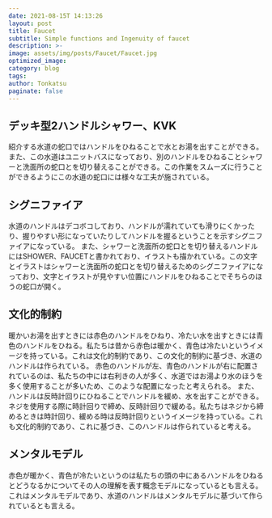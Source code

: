 ```yaml
---
date: 2021-08-15T 14:13:26
layout: post
title: Faucet
subtitle: Simple functions and Ingenuity of faucet
description: >-
image: assets/img/posts/Faucet/Faucet.jpg
optimized_image: 
category: blog
tags: 
author: Tonkatsu
paginate: false
---
```


## デッキ型2ハンドルシャワー、KVK

紹介する水道の蛇口ではハンドルをひねることで水とお湯を出すことができる。また、この水道はユニットバスになっており、別のハンドルをひねることシャワーと洗面所の蛇口とを切り替えることができる。この作業をスムーズに行うことができるようにこの水道の蛇口には様々な工夫が施されている。

## シグニファイア

水道のハンドルはデコボコしており、ハンドルが濡れていても滑りにくかったり、握りやすい形になっていたりしてハンドルを握るということを示すシグニファイアになっている。
また、シャワーと洗面所の蛇口とを切り替えるハンドルにはSHOWER、FAUCETと書かれており、イラストも描かれている。この文字とイラストはシャワーと洗面所の蛇口とを切り替えるためのシグニファイアになっており、文字とイラストが見やすい位置にハンドルをひねることでそちらのほうの蛇口が開く。

## 文化的制約

暖かいお湯を出すときには赤色のハンドルをひねり、冷たい水を出すときには青色のハンドルをひねる。私たちは昔から赤色は暖かく、青色は冷たいというイメージを持っている。これは文化的制約であり、この文化的制約に基づき、水道のハンドルは作られている。
赤色のハンドルが左、青色のハンドルが右に配置されているのは、私たちの中には右利きの人が多く、水道ではお湯より水のほうを多く使用することが多いため、このような配置になったと考えられる。
また、ハンドルは反時計回りにひねることでハンドルを緩め、水を出すことができる。ネジを使用する際に時計回りで締め、反時計回りで緩める。私たちはネジから締めるときは時計回り、緩める時は反時計回りというイメージを持っている。これも文化的制約であり、これに基づき、このハンドルは作られていると考える。

## メンタルモデル

赤色が暖かく、青色が冷たいというのは私たちの頭の中にあるハンドルをひねるとどうなるかについてその人の理解を表す概念モデルになっているとも言える。これはメンタルモデルであり、水道のハンドルはメンタルモデルに基づいて作られているとも言える。